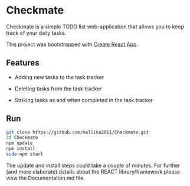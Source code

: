 # Checkmate

Checkmate is a simple TODO list web-application that allows you to keep track of your daily tasks.

This project was bootstrapped with [Create React App](https://github.com/facebook/create-react-app).

## Features

* Adding new tasks to the task tracker

* Deleting tasks from the task tracker

* Striking tasks as and when completed in the task tracker

## Run

```bash
git clone https://github.com/mallika2011/Checkmate.git
cd Checkmate
npm update
npm install
sudo npm start
```

The update and install steps could take a couple of minutes.
For further (and more elaborate) details about the REACT library/framework please view the Documentation.md file.